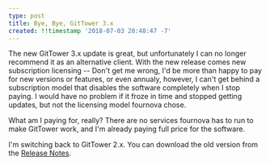 ```yaml
---
type: post
title: Bye, Bye, GitTower 3.x
created: !!timestamp '2018-07-03 20:48:47 -7'
---
```

The new GitTower 3.x update is great, but unfortunately I can no longer recommend it as an alternative client. With the new release comes new subscription licensing -- Don't get me wrong, I'd be more than happy to pay for new versions or features, or even annualy, however, I can't get behind a subscription model that disables the software completely when I stop paying. I would have no problem if it froze in time and stopped getting updates, but not the licensing model fournova chose.

What am I paying for, really? There are no services fournova has to run to make GitTower work, and I'm already paying full price for the software.

I'm switching back to GitTower 2.x. You can download the old version from the [Release Notes](https://www.git-tower.com/release-notes/).
